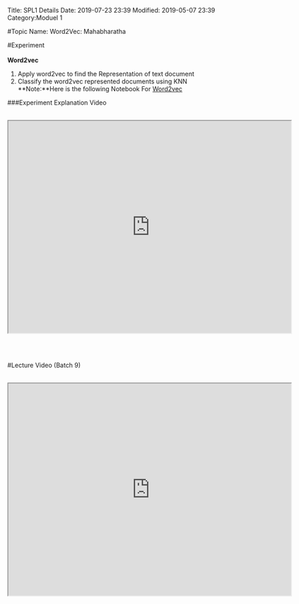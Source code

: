 Title: SPL1 Details
Date: 2019-07-23 23:39
Modified: 2019-05-07 23:39
Category:Moduel 1

#Topic Name: Word2Vec: Mahabharatha


#Experiment<br><br>
**Word2vec**<br>
1. Apply word2vec to find the Representation of text document<br>
2. Classify the word2vec represented documents using KNN<br>
**Note:**Here is the following Notebook For [Word2vec](https://drive.google.com/file/d/1IsClVg_cUR4z_xs0wpfvoR7gRcYBnzde/view?usp=sharing)

###Experiment Explanation Video <br><br>
<iframe src="https://cdn.talentsprint.com/aiml/AIML_BATCH_HYD_7/JAN20/word2vec_experiment.mp4"width="640" height="480"></iframe>

<br><br>


#Lecture Video (Batch 9) <br><br>
<iframe src="https://videoken.com/embed/vkene-Op3iyu0nmQ"width="640" height="480"></iframe>







